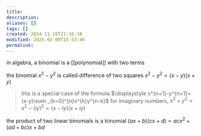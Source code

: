 ```yaml
---
title: 
description: 
aliases: []
tags: []
created: 2024-11-19T21:16:10
modified: 2025-02-09T15:53:46
permalink:
---
```


in algebra, a binomial is a [[polynomial]] with two terms

the binomial $x^2-y^2$ is called difference of two squares
$x^2-y^2=(x-y)(x+y)$

> this is a special case of the formula $\displaystyle x^{n+1}-y^{n+1}=(x-y)\sum _{k=0}^{n}x^{k}y^{n-k}$
> for imaginary numbers, $\displaystyle x^{2}+y^{2}=x^{2}-(iy)^{2}=(x-iy)(x+iy)$

the product of two linear binomials is a trinomial
$\displaystyle (ax+b)(cx+d)=acx^{2}+(ad+bc)x+bd$
